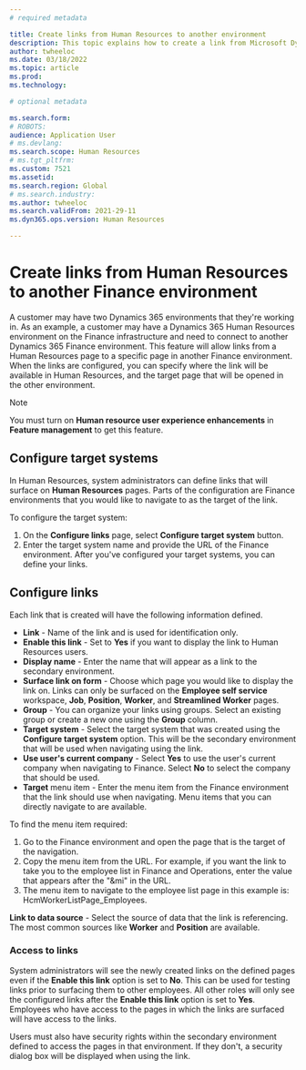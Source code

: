 ```yaml
---
# required metadata

title: Create links from Human Resources to another environment
description: This topic explains how to create a link from Microsoft Dynamics 365 Human Resources to another Dynamics 365 environment.
author: twheeloc
ms.date: 03/18/2022
ms.topic: article
ms.prod: 
ms.technology: 

# optional metadata

ms.search.form: 
# ROBOTS: 
audience: Application User
# ms.devlang: 
ms.search.scope: Human Resources
# ms.tgt_pltfrm: 
ms.custom: 7521
ms.assetid: 
ms.search.region: Global
# ms.search.industry: 
ms.author: twheeloc
ms.search.validFrom: 2021-29-11
ms.dyn365.ops.version: Human Resources

---
```


# Create links from Human Resources to another Finance environment

A customer may have two Dynamics 365 environments that they're working in. 
As an example, a customer may have a Dynamics 365 Human Resources environment on the Finance infrastructure and need to connect to another Dynamics 365 Finance environment. This feature will allow links from a Human Resources page to a specific page in another Finance environment. When the links are configured, you can specify where the link will be available in Human Resources, and the target page that will be opened in the other environment.

> [!Note] 
> You must turn on **Human resource user experience enhancements** in **Feature management** to get this feature.

## Configure target systems

In Human Resources, system administrators can define links that will surface on **Human Resources** pages. Parts of the configuration are Finance environments that you would like to navigate to as the target of the link. 

To configure the target system:
1. On the **Configure links** page, select **Configure target system** button.  
2. Enter the target system name and provide the URL of the Finance environment. After you've configured your target systems, you can define your links.

## Configure links

Each link that is created will have the following information defined.
 - **Link** - Name of the link and is used for identification only.
 - **Enable this link** - Set to **Yes** if you want to display the link to Human Resources users.
 - **Display name** - Enter the name that will appear as a link to the secondary environment. 
 - **Surface link on form** - Choose which page you would like to display the link on.  Links can only be surfaced on the **Employee self service** workspace, **Job**, **Position**, **Worker**, and **Streamlined Worker** pages.
 - **Group** - You can organize your links using groups. Select an existing group or create a new one using the **Group** column.
 - **Target system** - Select the target system that was created using the **Configure target system** option. This will be the secondary environment that will be used when navigating using the link.
 - **Use user's current company** - Select **Yes** to use the user's current company when navigating to Finance. Select **No** to select the company that should be used.
 - **Target** menu item - Enter the menu item from the Finance environment that the link should use when navigating. Menu items that you can directly navigate to are available. 

To find the menu item required:
1. Go to the Finance environment and open the page that is the target of the navigation. 
2. Copy the menu item from the URL. For example, if you want the link to take you to the employee list in Finance and Operations, enter the value that appears after the "&mi" in the URL. 
3. The menu item to navigate to the employee list page in this example is: HcmWorkerListPage_Employees.

**Link to data source** - Select the source of data that the link is referencing. The most common sources like **Worker** and **Position** are available.

### Access to links

System administrators will see the newly created links on the defined pages even if the **Enable this link** option is set to **No**. This can be used for testing links prior to surfacing them to other employees. All other roles will only see the configured links after the **Enable this link** option is set to **Yes**. Employees who have access to the pages in which the links are surfaced will have access to the links.

Users must also have security rights within the secondary environment defined to access the pages in that environment. If they don't, a security dialog box will be displayed when using the link.


